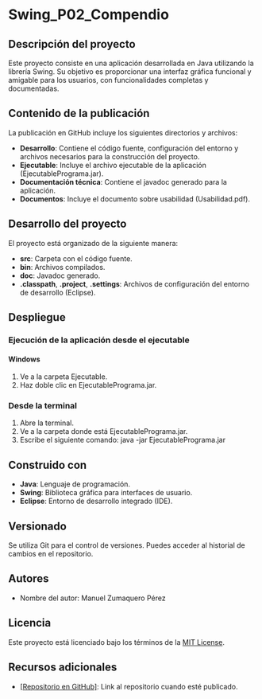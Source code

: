 # Swing_P02_Compendio

## Descripción del proyecto
Este proyecto consiste en una aplicación desarrollada en Java utilizando la librería Swing. Su objetivo es proporcionar una interfaz gráfica funcional y amigable para los usuarios, con funcionalidades completas y documentadas.

## Contenido de la publicación
La publicación en GitHub incluye los siguientes directorios y archivos:

- **Desarrollo**: Contiene el código fuente, configuración del entorno y archivos necesarios para la construcción del proyecto.
- **Ejecutable**: Incluye el archivo ejecutable de la aplicación (EjecutablePrograma.jar).
- **Documentación técnica**: Contiene el javadoc generado para la aplicación.
- **Documentos**: Incluye el documento sobre usabilidad (Usabilidad.pdf).

## Desarrollo del proyecto
El proyecto está organizado de la siguiente manera:

- **src**: Carpeta con el código fuente.
- **bin**: Archivos compilados.
- **doc**: Javadoc generado.
- **.classpath**, **.project**, **.settings**: Archivos de configuración del entorno de desarrollo (Eclipse).

## Despliegue
### Ejecución de la aplicación desde el ejecutable
#### Windows
1. Ve a la carpeta Ejecutable.
2. Haz doble clic en EjecutablePrograma.jar.

### Desde la terminal
1. Abre la terminal.
2. Ve a la carpeta donde está EjecutablePrograma.jar.
3. Escribe el siguiente comando:
   java -jar EjecutablePrograma.jar

## Construido con
- **Java**: Lenguaje de programación.
- **Swing**: Biblioteca gráfica para interfaces de usuario.
- **Eclipse**: Entorno de desarrollo integrado (IDE).

## Versionado
Se utiliza Git para el control de versiones. Puedes acceder al historial de cambios en el repositorio.

## Autores
- Nombre del autor: Manuel Zumaquero Pérez

## Licencia
Este proyecto está licenciado bajo los términos de la [MIT License](LICENSE).

## Recursos adicionales
- [[Repositorio en GitHub]](https://github.com/manolozumaquero8/Swing_P02_compendio): Link al repositorio cuando esté publicado.
